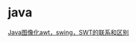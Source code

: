 # java

[Java图像化awt，swing，SWT的联系和区别](https://github.com/shencang/note/tree/master/Java/Java图像化awt，swing，SWT的联系和区别.md)